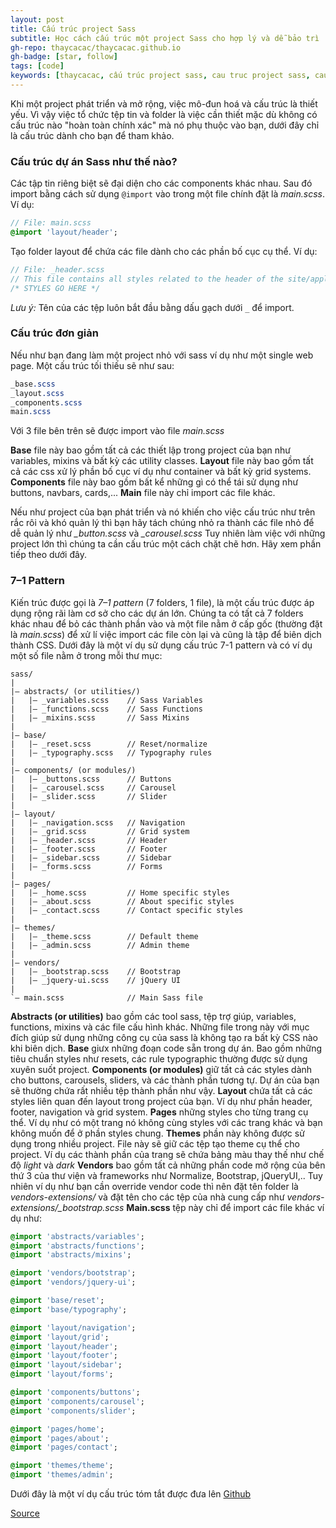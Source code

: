 ```yaml
---
layout: post
title: Cấu trúc project Sass
subtitle: Học cách cấu trúc một project Sass cho hợp lý và dễ bảo trì
gh-repo: thaycacac/thaycacac.github.io
gh-badge: [star, follow]
tags: [code]
keywords: [thaycacac, cấu trúc project sass, cau truc project sass, cau truc sass, cấu trúc sass, sass là gì, sass la gi]
---
```

Khi một project phát triển và mở rộng, việc mô-đun hoá và cấu trúc là thiết yếu. Vì vậy việc tổ chức tệp tin và folder là việc cần thiết mặc dù không có cấu trúc nào "hoàn toàn chính xác" mà nó phụ thuộc vào bạn, dưới đây chỉ là cấu trúc dành cho bạn để tham khảo.

### Cấu trúc dự án Sass như thế nào?

Các tập tin riêng biệt sẽ đại diện cho các components khác nhau. Sau đó import bằng cách sử dụng `@import` vào trong một file chính đặt là *main.scss*. Ví dụ:

```sass
// File: main.scss
@import 'layout/header';
```
Tạo folder layout để chứa các file dành cho các phần bố cục cụ thể. Ví dụ:

```sass
// File: _header.scss
// This file contains all styles related to the header of the site/application.
/* STYLES GO HERE */
```
*Lưu ý:* Tên của các tệp luôn bắt đầu bằng dấu gạch dưới `_` để import.

### Cấu trúc đơn giản

Nếu như bạn đang làm một project nhỏ với sass ví dụ như một single web page. Một cấu trúc tối thiếu sẽ như sau:

```sass
_base.scss
_layout.scss
_components.scss
main.scss
```
Với 3 file bên trên sẽ được import vào file *main.scss*

**Base** file này bao gồm tất cả các thiết lập trong project của bạn như variables, mixins và bất kỳ các utility classes.
**Layout** file này bao gồm tất cả các css xử lý phần bố cục ví dụ như container và bất kỳ grid systems.
**Components** file này bao gồm bất kể những gì có thể tái sử dụng như buttons, navbars, cards,...
**Main** file này chỉ import các file khác.

Nếu như project của bạn phát triển và nó khiến cho việc cấu trúc như trên rắc rôi và khó quản lý thì bạn hãy tách chúng nhỏ ra thành các file nhỏ để dễ quản lý như *_button.scss* và *_carousel.scss*
Tuy nhiên làm việc với những project lớn thì chúng ta cần cấu trúc một cách chặt chẽ hơn. Hãy xem phần tiếp theo dưới đây.

### 7–1 Pattern

Kiến trúc được gọi là *7–1 pattern* (7 folders, 1 file), là một cấu trúc được áp dụng rộng rãi làm cơ sở cho các dự án lớn. Chúng ta có tất cả 7 folders khác nhau để bỏ các thành phần vào và một file nằm ở cấp gốc (thường đặt là *main.scss*) để xử lí việc import các file còn lại và cũng là tập để biên dịch thành CSS.
Dưới đây là một ví dụ sử dụng cấu trúc 7-1 pattern và có ví dụ một số file nằm ở trong mỗi thư mục:
```
sass/
|
|– abstracts/ (or utilities/)
|   |– _variables.scss    // Sass Variables
|   |– _functions.scss    // Sass Functions
|   |– _mixins.scss       // Sass Mixins
|
|– base/
|   |– _reset.scss        // Reset/normalize
|   |– _typography.scss   // Typography rules
|
|– components/ (or modules/)
|   |– _buttons.scss      // Buttons
|   |– _carousel.scss     // Carousel
|   |– _slider.scss       // Slider
|
|– layout/
|   |– _navigation.scss   // Navigation
|   |– _grid.scss         // Grid system
|   |– _header.scss       // Header
|   |– _footer.scss       // Footer
|   |– _sidebar.scss      // Sidebar
|   |– _forms.scss        // Forms
|
|– pages/
|   |– _home.scss         // Home specific styles
|   |– _about.scss        // About specific styles
|   |– _contact.scss      // Contact specific styles
|
|– themes/
|   |– _theme.scss        // Default theme
|   |– _admin.scss        // Admin theme
|
|– vendors/
|   |– _bootstrap.scss    // Bootstrap
|   |– _jquery-ui.scss    // jQuery UI
|
`– main.scss              // Main Sass file
```

**Abstracts (or utilities)** bao gồm các tool sass, tệp trợ giúp, variables, functions, mixins và các file cấu hình khác. Những file trong này với mục đích giúp sử dụng những công cụ của sass là không tạo ra bất kỳ CSS nào khi biên dịch.
**Base** giưx những đoạn code sẵn trong dự án. Bao gồm những tiêu chuẩn styles như resets, các rule typographic thường được sử dụng xuyên suốt project.
**Components (or modules)** giữ tất cả các styles dành cho buttons, carousels, sliders, và các thành phần tương tự. Dự án của bạn sẽ thường chứa rất nhiều tệp thành phần như vậy.
**Layout** chứa tất cả các styles liên quan đến layout trong project của bạn. Ví dụ như phần header, footer, navigation và grid system.
**Pages** những styles cho từng trang cụ thể. Ví dụ như có một trang nó không cùng styles với các trang khác và bạn không muốn để ở phần styles chung.
**Themes** phần này không được sử dụng trong nhiều project. File này sẽ giữ các tệp tạo theme cụ thể cho project. Ví dụ các thành phần của trang sẽ chứa bảng màu thay thế như chế độ *light* và *dark*
**Vendors** bao gồm tất cả những phần code mở rộng của bên thứ 3 của thư viện và frameworks như Normalize, Bootstrap, jQueryUI,.. Tuy nhiên ví dụ như bạn cần override vendor code thì nên đặt tên folder là *vendors-extensions/* và đặt tên cho các tệp của nhà cung cấp như *vendors-extensions/_bootstrap.scss*
**Main.scss** tệp này chỉ để import các file khác ví dụ như:

```sass
@import 'abstracts/variables';
@import 'abstracts/functions';
@import 'abstracts/mixins';

@import 'vendors/bootstrap';
@import 'vendors/jquery-ui';

@import 'base/reset';
@import 'base/typography';

@import 'layout/navigation';
@import 'layout/grid';
@import 'layout/header';
@import 'layout/footer';
@import 'layout/sidebar';
@import 'layout/forms';

@import 'components/buttons';
@import 'components/carousel';
@import 'components/slider';

@import 'pages/home';
@import 'pages/about';
@import 'pages/contact';

@import 'themes/theme';
@import 'themes/admin';
```
Dưới đây là một ví dụ cấu trúc tóm tắt được đưa lên [Github](https://github.com/HugoGiraudel/sass-boilerplate)

[Source](https://medium.com/@timothyrobards/structuring-your-sass-projects-c8d41fa55ed4)
